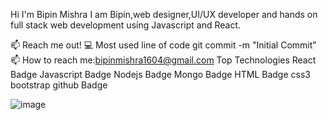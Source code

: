 
Hi I'm Bipin Mishra
I am Bipin,web designer,UI/UX developer and hands on full stack web development using Javascript and React.

📫 Reach me out!
💻 Most used line of code git commit -m "Initial Commit"
📫 How to reach me:bipinmishra1604@gmail.com
Top Technologies
React Badge Javascript Badge Nodejs Badge Mongo Badge HTML Badge css3 bootstrap github Badge

![image](https://user-images.githubusercontent.com/98827173/171575451-572c36ac-1c19-4e67-9923-717479f51bee.png)
